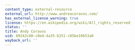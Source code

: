 ```yaml
---
content_type: external-resource
external_url: http://www.andreacoravos.com/
has_external_license_warning: true
license: https://en.wikipedia.org/wiki/All_rights_reserved
status: ''
title: Andy Coravos
uid: 89242c80-c0ed-4a35-b251-c85be19653a0
wayback_url: ''
---
```

